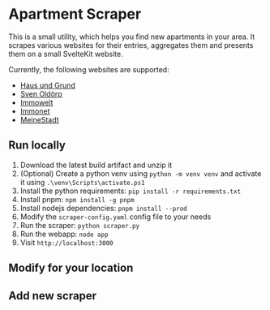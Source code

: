 # Apartment Scraper
This is a small utility, which helps you find new apartments in your area.
It scrapes various websites for their entries, aggregates them and presents them on a small SvelteKit website.

Currently, the following websites are supported:
- [Haus und Grund](https://haus-und-grund-ostsee.de/luebeck/fuer-mieter/immobilien-mieten/#/list1)
- [Sven Oldörp](https://www.oldoerp-immobilien.de/mietangebotetest.html#filter=.page1)
- [Immowelt](https://www.immowelt.de)
- [Immonet](https://www.immonet.de)
- [MeineStadt](https://www.meinestadt.de/luebeck/immobilien/wohnungen)


## Run locally
1. Download the latest build artifact and unzip it
2. (Optional) Create a python venv using ``python -m venv venv`` and activate it using `.\venv\Scripts\activate.ps1`
3. Install the python requirements: ``pip install -r requirements.txt``
4. Install pnpm: ``npm install -g pnpm``
5. Install nodejs dependencies: ``pnpm install --prod``
6. Modify the ``scraper-config.yaml`` config file to your needs
7. Run the scraper: ``python scraper.py``
8. Run the webapp: ``node app``
9. Visit ``http://localhost:3000``


## Modify for your location


## Add new scraper
